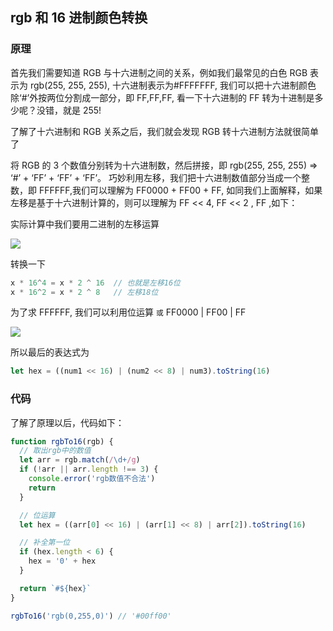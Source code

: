 ## rgb 和 16 进制颜色转换

### 原理

首先我们需要知道 RGB 与十六进制之间的关系，例如我们最常见的白色 RGB 表示为 rgb(255, 255, 255), 十六进制表示为#FFFFFFF, 我们可以把十六进制颜色除‘#’外按两位分割成一部分，即 FF,FF,FF, 看一下十六进制的 FF 转为十进制是多少呢？没错，就是 255!

了解了十六进制和 RGB 关系之后，我们就会发现 RGB 转十六进制方法就很简单了

将 RGB 的 3 个数值分别转为十六进制数，然后拼接，即 rgb(255, 255, 255) => ‘#’ + ‘FF’ + ‘FF’ + ‘FF’。 巧妙利用左移，我们把十六进制数值部分当成一个整数，即 FFFFFF,我们可以理解为 FF0000 + FF00 + FF, 如同我们上面解释，如果左移是基于十六进制计算的，则可以理解为 FF << 4, FF << 2 , FF ,如下：

实际计算中我们要用二进制的左移运算

![](https://qiniu.espe.work/blog/20221009105338.png)

转换一下

```javascript
x * 16^4 = x * 2 ^ 16  // 也就是左移16位
x * 16^2 = x * 2 ^ 8   // 左移18位
```

为了求 FFFFFF, 我们可以利用位运算 `或` FF0000 | FF00 | FF

![](https://qiniu.espe.work/blog/20221009105748.png)

所以最后的表达式为

```javascript
let hex = ((num1 << 16) | (num2 << 8) | num3).toString(16)
```

### 代码

了解了原理以后，代码如下：

```javascript
function rgbTo16(rgb) {
  // 取出rgb中的数值
  let arr = rgb.match(/\d+/g)
  if (!arr || arr.length !== 3) {
    console.error('rgb数值不合法')
    return
  }

  // 位运算
  let hex = ((arr[0] << 16) | (arr[1] << 8) | arr[2]).toString(16)

  // 补全第一位
  if (hex.length < 6) {
    hex = '0' + hex
  }

  return `#${hex}`
}

rgbTo16('rgb(0,255,0)') // '#00ff00'
```

